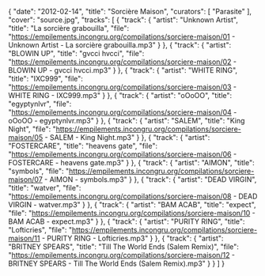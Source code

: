 {
  "date": "2012-02-14",
  "title": "Sorcière Maison",
  "curators": [
    "Parasite"
  ],
  "cover": "source.jpg",
  "tracks": [
    {
      "track": {
        "artist": "Unknown Artist",
        "title": "La sorcière grabouilla",
        "file": "https://empilements.incongru.org/compilations/sorciere-maison/01 - Unknown Artist - La sorcière grabouilla.mp3"
      }
    },
    {
      "track": {
        "artist": "BLOWIN UP",
        "title": "gvcci hvcci",
        "file": "https://empilements.incongru.org/compilations/sorciere-maison/02 - BLOWIN UP - gvcci hvcci.mp3"
      }
    },
    {
      "track": {
        "artist": "WHITE RING",
        "title": "IXC999",
        "file": "https://empilements.incongru.org/compilations/sorciere-maison/03 - WHITE RING - IXC999.mp3"
      }
    },
    {
      "track": {
        "artist": "oOoOO",
        "title": "egyptynlvr",
        "file": "https://empilements.incongru.org/compilations/sorciere-maison/04 - oOoOO - egyptynlvr.mp3"
      }
    },
    {
      "track": {
        "artist": "SALEM",
        "title": "King Night",
        "file": "https://empilements.incongru.org/compilations/sorciere-maison/05 - SALEM - King Night.mp3"
      }
    },
    {
      "track": {
        "artist": "FOSTERCARE",
        "title": "heavens gate",
        "file": "https://empilements.incongru.org/compilations/sorciere-maison/06 - FOSTERCARE - heavens gate.mp3"
      }
    },
    {
      "track": {
        "artist": "AIMON",
        "title": "symbols",
        "file": "https://empilements.incongru.org/compilations/sorciere-maison/07 - AIMON - symbols.mp3"
      }
    },
    {
      "track": {
        "artist": "DEAD VIRGIN",
        "title": "watver",
        "file": "https://empilements.incongru.org/compilations/sorciere-maison/08 - DEAD VIRGIN - watver.mp3"
      }
    },
    {
      "track": {
        "artist": "BAM ACAB",
        "title": "expect",
        "file": "https://empilements.incongru.org/compilations/sorciere-maison/10 - BAM ACAB - expect.mp3"
      }
    },
    {
      "track": {
        "artist": "PURITY RING",
        "title": "Lofticries",
        "file": "https://empilements.incongru.org/compilations/sorciere-maison/11 - PURITY RING - Lofticries.mp3"
      }
    },
    {
      "track": {
        "artist": "BRITNEY SPEARS",
        "title": "Till The World Ends (Salem Remix)",
        "file": "https://empilements.incongru.org/compilations/sorciere-maison/12 - BRITNEY SPEARS - Till The World Ends (Salem Remix).mp3"
      }
    }
  ]
}
